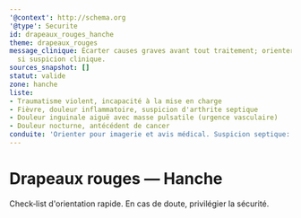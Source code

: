 ```yaml
---
'@context': http://schema.org
'@type': Securite
id: drapeaux_rouges_hanche
theme: drapeaux_rouges
message_clinique: Écarter causes graves avant tout traitement; orienter rapidement
  si suspicion clinique.
sources_snapshot: []
statut: valide
zone: hanche
liste:
- Traumatisme violent, incapacité à la mise en charge
- Fièvre, douleur inflammatoire, suspicion d'arthrite septique
- Douleur inguinale aiguë avec masse pulsatile (urgence vasculaire)
- Douleur nocturne, antécédent de cancer
conduite: 'Orienter pour imagerie et avis médical. Suspicion septique: urgence hospitalière.'
---
```

# Drapeaux rouges — Hanche

Check‑list d'orientation rapide. En cas de doute, privilégier la sécurité.

